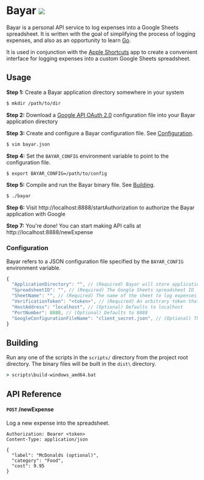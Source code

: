 # Bayar ![](https://img.shields.io/badge/language-golang-lightblue.svg)
Bayar is a personal API service to log expenses into a Google Sheets spreadsheet. It is written with the goal of simplifying the process of logging expenses, and also as an opportunity to learn [Go](https://golang.org).

It is used in conjunction with the [Apple Shortcuts](https://support.apple.com/en-my/guide/shortcuts/welcome/ios) app to create a convenient interface for logging expenses into a custom Google Sheets spreadsheet.

## Usage

**Step 1:** Create a Bayar application directory somewhere in your system
```bash
$ mkdir /path/to/dir
```

**Step 2:**  Download a [Google API OAuth 2.0](https://developers.google.com/api-client-library/python/auth/installed-app#creatingcred) configuration file into your Bayar application directory

**Step 3:** Create and configure a Bayar configuration file.  See [Configuration](#Configuration).
```bash
$ vim bayar.json
```

**Step 4:** Set the `BAYAR_CONFIG` environment variable to point to the configuration file.
```bash
$ export BAYAR_CONFIG=/path/to/config
```

**Step 5:** Compile and run the Bayar binary file. See [Building](#Building).
```bash
$ ./bayar
```

**Step 6:** Visit http://localhost:8888/startAuthorization to authorize the Bayar application with Google

**Step 7:** You're done! You can start making API calls at http://localhost:8888/newExpense


### Configuration

Bayar refers to a JSON configuration file specified by the `BAYAR_CONFIG` environment variable.
```js
{
  "ApplicationDirectory": "", // (Required) Bayar will store application data here
  "SpreadsheetID": "", // (Required) The Google Sheets spreadsheet ID
  "SheetName": "", // (Required) The name of the sheet to log expenses
  "VerificationToken": "<token>", // (Required) An arbitrary token that must be provided by the client
  "HostAddress": "localhost", // (Optional) Defaults to localhost
  "PortNumber": 8888, // (Optional) Defaults to 8888
  "GoogleConfigurationFileName": "client_secret.json", // (Optional) The name of the Google API service file, defaults to client_secret.json
}
```

## Building

Run any one of the scripts in the `scripts/` directory from the project root directory. The binary files will be built in the `dist\` directory.

```cmd
> scripts\build-windows_amd64.bat
```

## API Reference

#### `POST` /newExpense
Log a new expense into the spreadsheet.

```http
Authorization: Bearer <token>
Content-Type: application/json

{
  "label": "McDonalds (optional)",
  "category": "Food",
  "cost": 9.95
}
```